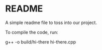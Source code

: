 README
======

A simple readme file to toss into our project.

To compile the code, run:

g++ -o build/hi-there hi-there.cpp
